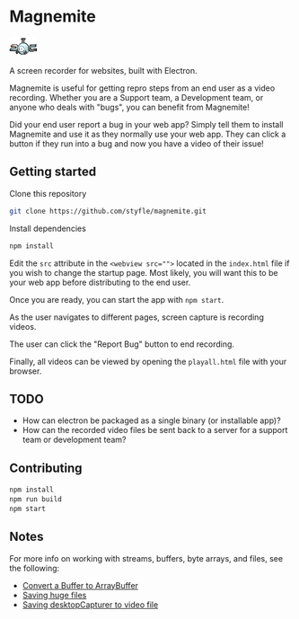 # Magnemite

![img](img/magnemite.gif)

A screen recorder for websites, built with Electron.

Magnemite is useful for getting repro steps from an end user as a video recording. Whether you are a Support team, a Development team, or anyone who deals with "bugs", you can benefit from Magnemite!

Did your end user report a bug in your web app? Simply tell them to install Magnemite and use it as they normally use your web app. They can click a button if they run into a bug and now you have a video of their issue!


## Getting started

Clone this repository

```sh
git clone https://github.com/styfle/magnemite.git
```

Install dependencies

```sh
npm install
```

Edit the `src` attribute in the `<webview src="">` located in the `index.html` file if you wish to change the startup page. Most likely, you will want this to be your web app before distributing to the end user.

Once you are ready, you can start the app with `npm start`.

As the user navigates to different pages, screen capture is recording videos.

The user can click the "Report Bug" button to end recording.

Finally, all videos can be viewed by opening the `playall.html` file with your browser.

## TODO

- How can electron be packaged as a single binary (or installable app)?
- How can the recorded video files be sent back to a server for a support team or development team?

## Contributing

```sh
npm install
npm run build
npm start
```

## Notes

For more info on working with streams, buffers, byte arrays, and files, see the following:

* [Convert a Buffer to ArrayBuffer](http://stackoverflow.com/a/12101012/266535)
* [Saving huge files](http://stackoverflow.com/a/36523834/266535)
* [Saving desktopCapturer to video file](http://stackoverflow.com/q/36753288/266535)
